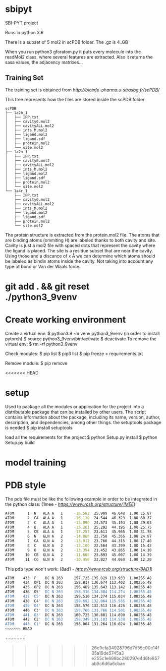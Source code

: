 # sbipyt
SBI-PYT project

Runs in python 3.9

There is a subset of 5 mol2 in scPDB folder. The .gz is 4..GB

When you run python3 gforatom.py it puts every molecule into the readMol2 class, where several features are extracted. Also it returns the sasa values, the adjacency matrixes...

## Training Set
The training set is obtained from *http://bioinfo-pharma.u-strasbg.fr/scPDB/*

This tree represents how the files are stored inside the scPDB folder

```
scPDB
├── 1a2b_1
│   ├── IFP.txt
│   ├── cavity6.mol2
│   ├── cavityALL.mol2
│   ├── ints_M.mol2
│   ├── ligand.mol2
│   ├── ligand.sdf
│   ├── protein.mol2
│   └── site.mol2
├── 1a2n_1
│   ├── IFP.txt
│   ├── cavity6.mol2
│   ├── cavityALL.mol2
│   ├── ints_M.mol2
│   ├── ligand.mol2
│   ├── ligand.sdf
│   ├── protein.mol2
│   └── site.mol2
└── 1a4r_1
    ├── IFP.txt
    ├── cavity6.mol2
    ├── cavityALL.mol2
    ├── ints_M.mol2
    ├── ligand.mol2
    ├── ligand.sdf
    ├── protein.mol2
    └── site.mol2
```

The protein structure is extracted from the protein.mol2 file. The atoms that are binding atoms (ommiting H) are labeled thanks to both cavity and site. Cavity is just a mol2 file with spaced dots that represent the cavity where the ligand is placed. The site is a residue subset that are near the cavity. Using those and a discance of x Å we can determine which atoms should be labeled as bindin atoms inside the cavity. Not taking into account any type of bond or Van der Waals force.

# git add . && git reset ./python3_9venv

# Create working environment 

Create a virtual env:
$ python3.9 -m venv python3_9venv (in order to install pytorch)
$ source python3_9venv/bin/activate
$ deactivate
To remove the virtual env:
$ rm -rf python3_9venv

Check modules:
$ pip list
$ pip3 list
$ pip freeze > requirements.txt

Remove module:
$ pip remove <package-name>

<<<<<<< HEAD
# setup 
Used to package all the modules or application for the project into a distributable package that can be installed by other users. The script contains information about the package, including its name, version, author, description, and dependencies, among other things.
the setuptools package is needed 
$ pip install setuptools

load all the requirements for the project 
$ python Setup.py install
$ python Setup.py build

model training 
=======

# PDB style

The pdb file must be like the following example in order to be integrated in the python class:
(1mee - *https://www.rcsb.org/structure/1MEE*)
```bash
ATOM      1  N   ALA A   1     -16.582  25.909  46.648  1.00 25.87           N  
ATOM      2  CA  ALA A   1     -16.120  24.544  46.323  1.00 60.37           C  
ATOM      3  C   ALA A   1     -15.090  24.573  45.193  1.00 39.03           C  
ATOM      4  O   ALA A   1     -15.261  25.292  44.195  1.00 25.75           O  
ATOM      5  CB  ALA A   1     -17.257  23.611  45.965  1.00 31.78           C  
ATOM      6  N   GLN A   2     -14.060  23.750  45.366  1.00 24.97           N  
ATOM      7  CA  GLN A   2     -13.012  23.760  44.315  1.00 17.40           C  
ATOM      8  C   GLN A   2     -13.100  22.564  43.399  1.00 15.42           C  
ATOM      9  O   GLN A   2     -13.394  21.452  43.865  1.00 14.10           O  
ATOM     10  CB  GLN A   2     -11.668  23.893  45.007  1.00 14.39           C  
ATOM     11  CG  GLN A   2     -10.450  23.827  44.068  1.00 12.20           C  
```
This pdb type won't work:
(8ad1 - *https://www.rcsb.org/structure/8AD1*)
```bash
ATOM    433  P    DC N 263     157.725 135.829 113.933  1.00255.48           P  
ATOM    434  OP1  DC N 263     158.817 136.674 113.402  1.00255.48           O  
ATOM    435  OP2  DC N 263     156.489 135.643 113.142  1.00255.48           O  
ATOM    436  O5'  DC N 263     158.316 134.384 114.274  1.00255.48           O  
ATOM    437  C5'  DC N 263     159.510 134.274 115.034  1.00255.48           C  
ATOM    438  C4'  DC N 263     159.692 132.864 115.565  1.00255.48           C  
ATOM    439  O4'  DC N 263     158.576 132.513 116.426  1.00255.48           O  
ATOM    440  C3'  DC N 263     159.760 131.766 114.501  1.00255.48           C  
ATOM    441  O3'  DC N 263     160.725 130.801 114.890  1.00255.48           O  
ATOM    442  C2'  DC N 263     158.349 131.183 114.538  1.00255.48           C  
ATOM    443  C1'  DC N 263     158.064 131.264 116.024  1.00255.48           C  
<<<<<<< HEAD
```
=======
>>>>>>> 26e9efa34928796d7d55c00e14f35a19de5745a3
>>>>>>> e255c1e698bc280297e4d6fe857ab9c6d6a6cbae
